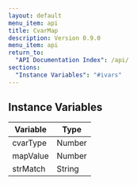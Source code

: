 ```yaml
---
layout: default
menu_item: api
title: CvarMap
description: Version 0.9.0
menu_item: api
return_to:
  "API Documentation Index": /api/
sections:
  "Instance Variables": "#ivars"
---
```


## <a name="ivars"></a>Instance Variables

| Variable | Type |
| --- | --- |
| <a name="cvarType"></a>cvarType | Number |
| <a name="mapValue"></a>mapValue | Number |
| <a name="strMatch"></a>strMatch | String |

